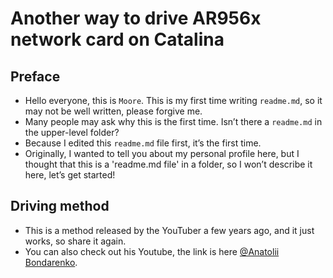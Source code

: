 Another way to drive AR956x network card on Catalina
====
## Preface
  * Hello everyone, this is `Moore`. This is my first time writing `readme.md`, so it may not be well written, please forgive me.<br>
  * Many people may ask why this is the first time. Isn’t there a `readme.md` in the upper-level folder?<br>
  * Because I edited this `readme.md` file first, it’s the first time.<br>
  * Originally, I wanted to tell you about my personal profile here, but I thought that this is a 'readme.md file' in a folder, so I won’t describe it here, let’s get started!<br>
## Driving method
  * This is a method released by the YouTuber a few years ago, and it just works, so share it again.<br>
  * You can also check out his Youtube, the link is here [@Anatolii Bondarenko](https://www.youtube.com/channel/UCzxRc20c5_bC2zaBFQ4GFsQ).<br>
  
